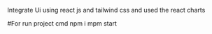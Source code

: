 Integrate Ui using react js and tailwind css
and used the react charts

#For run project cmd
npm i
mpm start